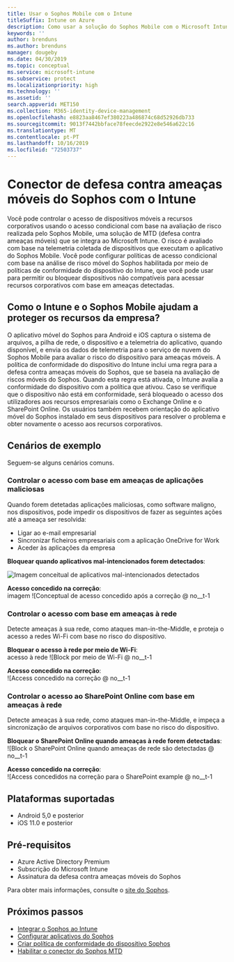 ```yaml
---
title: Usar o Sophos Mobile com o Intune
titleSuffix: Intune on Azure
description: Como usar a solução do Sophos Mobile com o Microsoft Intune para controlar o acesso de dispositivos móveis aos seus recursos corporativos.
keywords: ''
author: brenduns
ms.author: brenduns
manager: dougeby
ms.date: 04/30/2019
ms.topic: conceptual
ms.service: microsoft-intune
ms.subservice: protect
ms.localizationpriority: high
ms.technology: ''
ms.assetid: ''
search.appverid: MET150
ms.collection: M365-identity-device-management
ms.openlocfilehash: e8823aa8467ef380223a486874c68d52926db733
ms.sourcegitcommit: 9013f7442bbface78feecde2922e8e546a622c16
ms.translationtype: MT
ms.contentlocale: pt-PT
ms.lasthandoff: 10/16/2019
ms.locfileid: "72503737"
---
```

# <a name="sophos-mobile-threat-defense-connector-with-intune"></a>Conector de defesa contra ameaças móveis do Sophos com o Intune
Você pode controlar o acesso de dispositivos móveis a recursos corporativos usando o acesso condicional com base na avaliação de risco realizada pelo Sophos Mobile, uma solução de MTD (defesa contra ameaças móveis) que se integra ao Microsoft Intune. O risco é avaliado com base na telemetria coletada de dispositivos que executam o aplicativo do Sophos Mobile.
Você pode configurar políticas de acesso condicional com base na análise de risco móvel do Sophos habilitada por meio de políticas de conformidade do dispositivo do Intune, que você pode usar para permitir ou bloquear dispositivos não compatíveis para acessar recursos corporativos com base em ameaças detectadas.

## <a name="how-do-intune-and-sophos-mobile-help-protect-your-company-resources"></a>Como o Intune e o Sophos Mobile ajudam a proteger os recursos da empresa?
O aplicativo móvel do Sophos para Android e iOS captura o sistema de arquivos, a pilha de rede, o dispositivo e a telemetria do aplicativo, quando disponível, e envia os dados de telemetria para o serviço de nuvem do Sophos Mobile para avaliar o risco do dispositivo para ameaças móveis.
A política de conformidade do dispositivo do Intune inclui uma regra para a defesa contra ameaças móveis do Sophos, que se baseia na avaliação de riscos móveis do Sophos. Quando esta regra está ativada, o Intune avalia a conformidade do dispositivo com a política que ativou. Caso se verifique que o dispositivo não está em conformidade, será bloqueado o acesso dos utilizadores aos recursos empresariais como o Exchange Online e o SharePoint Online. Os usuários também recebem orientação do aplicativo móvel do Sophos instalado em seus dispositivos para resolver o problema e obter novamente o acesso aos recursos corporativos.  

## <a name="sample-scenarios"></a>Cenários de exemplo
Seguem-se alguns cenários comuns.  
### <a name="control-access-based-on-threats-from-malicious-apps"></a>Controlar o acesso com base em ameaças de aplicações maliciosas
Quando forem detetadas aplicações maliciosas, como software maligno, nos dispositivos, pode impedir os dispositivos de fazer as seguintes ações até a ameaça ser resolvida:
- Ligar ao e-mail empresarial
- Sincronizar ficheiros empresariais com a aplicação OneDrive for Work
- Aceder às aplicações da empresa

**Bloquear quando aplicativos mal-intencionados forem detectados**:
 
![Imagem conceitual de aplicativos mal-intencionados detectados](./media/sophos-mtd-connector/sophos_malicious_apps_blocked.png)  

**Acesso concedido na correção**:  
imagem ![Conceptual de acesso concedido após a correção @ no__t-1

### <a name="control-access-based-on-threat-to-network"></a>Controlar o acesso com base em ameaças à rede  
Detecte ameaças à sua rede, como ataques man-in-the-Middle, e proteja o acesso a redes Wi-Fi com base no risco do dispositivo.  

**Bloquear o acesso à rede por meio de Wi-Fi**:  
acesso à rede ![Block por meio de Wi-Fi @ no__t-1

**Acesso concedido na correção**:   
![Access concedido na correção @ no__t-1  

### <a name="control-access-to-sharepoint-online-based-on-threat-to-network"></a>Controlar o acesso ao SharePoint Online com base em ameaças à rede  
Detecte ameaças à sua rede, como ataques man-in-the-Middle, e impeça a sincronização de arquivos corporativos com base no risco do dispositivo.  

**Bloquear o SharePoint Online quando ameaças à rede forem detectadas**:   
![Block o SharePoint Online quando ameaças de rede são detectadas @ no__t-1  

**Acesso concedido na correção**:  
![Access concedidos na correção para o SharePoint example @ no__t-1  

## <a name="supported-platforms"></a>Plataformas suportadas  
- Android 5,0 e posterior
- iOS 11.0 e posterior

## <a name="prerequisites"></a>Pré-requisitos  
- Azure Active Directory Premium
- Subscrição do Microsoft Intune 
- Assinatura da defesa contra ameaças móveis do Sophos

Para obter mais informações, consulte o [site do Sophos](https://www.sophos.com/products/mobile-control).  

## <a name="next-steps"></a>Próximos passos  
- [Integrar o Sophos ao Intune](sophos-mtd-connector-integration.md)
- [Configurar aplicativos do Sophos](mtd-apps-ios-app-configuration-policy-add-assign.md)
- [Criar política de conformidade do dispositivo Sophos](mtd-device-compliance-policy-create.md)
- [Habilitar o conector do Sophos MTD](mtd-connector-enable.md)
